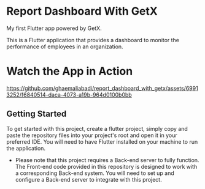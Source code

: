 # Report Dashboard With GetX

My first Flutter app powered by GetX.

This is a Flutter application that provides a dashboard to monitor the performance of employees in an organization.

# Watch the App in Action


https://github.com/ghaemaliabadi/report_dashboard_with_getx/assets/69913252/f6840514-daca-4073-a19b-964d0100b0bb



## Getting Started
To get started with this project, create a flutter project, simply copy and paste the repository files into your project's root and open it in your preferred IDE. You will need to have Flutter installed on your machine to run the application.

* Please note that this project requires a Back-end server to fully function. The Front-end code provided in this repository is designed to work with a corresponding Back-end system. You will need to set up and configure a Back-end server to integrate with this project. 
